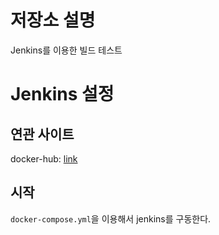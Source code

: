 # 저장소 설명
Jenkins를 이용한 빌드 테스트

# Jenkins 설정
## 연관 사이트
docker-hub: [link](https://hub.docker.com/r/jenkins/jenkins)

## 시작
`docker-compose.yml`을 이용해서 jenkins를 구동한다. 



